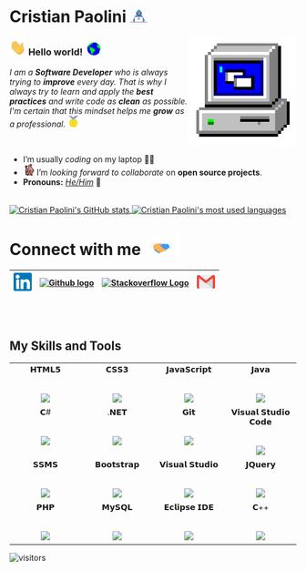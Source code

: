 # Cristian Paolini&nbsp;<img src="https://github.com/CristianPaolini/CristianPaolini/blob/main/Assets/Developer.gif?raw=true" width="30px">

<img align="right" alt="PC GIF" src="https://github.com/CristianPaolini/CristianPaolini/blob/main/Assets/PC.gif" width="190" />

### <img src="https://github.com/CristianPaolini/CristianPaolini/blob/main/Assets/Hi.gif" width="29px"> **Hello world!** &nbsp;<img src="https://github.com/CristianPaolini/CristianPaolini/blob/main/Assets/Earth.gif" width="24px">

<p>
  <em>
    I am a <b>Software Developer</b> who is always trying to <b>improve</b> every day. 
    That is why I always try to learn and apply the <b>best practices</b> and write code as <b>clean</b> as possible. 
    I'm certain that this mindset helps me <b>grow</b> as a professional. <img src="https://github.com/CristianPaolini/CristianPaolini/blob/main/Assets/Medal.gif" width="20px">
  </em>  
</p>

<br>

- I’m usually *coding* on my laptop 👨‍💻
- <img alt="GIF" src="https://github.com/CristianPaolini/CristianPaolini/blob/main/Assets/gandalf_parrot.gif" width="20vw" /> I’m *looking forward to collaborate* on **open source projects**.
- **Pronouns:** [*He/Him*](https://pronoun.is/he) 🧔

<br>

<a href="https://github.com/CristianPaolini">
  <img align="center" src="https://github-readme-stats.vercel.app/api?username=cristianpaolini&count_private=true&show_icons=true&theme=react&line_height=27" alt="Cristian Paolini's GitHub stats" />
</a>

<a href="https://github.com/CristianPaolini">
  <img align="center" src="https://github-readme-stats.vercel.app/api/top-langs/?username=cristianpaolini&langs_count=8&layout=compact&theme=react" alt="Cristian Paolini's most used languages" />
</a>

<br>

# Connect with me<img src="https://github.com/CristianPaolini/CristianPaolini/blob/main/Assets/Handshake.gif" height="32px">

| [<img src="https://github.com/CristianPaolini/CristianPaolini/blob/main/Assets/Linkedin.svg" alt="Linkedin Logo" width="32">](https://in.linkedin.com/in/cristian-paolini-44b672217) |  [<img src="https://cdn.iconscout.com/icon/free/png-64/github-1521500-1288242.png" alt="Github logo" width="34">](https://github.com/CristianPaolini) | [<img src="https://cdn.iconscout.com/icon/free/png-64/stackoverflow-286085.png" alt="Stackoverflow Logo" width="28">](https://es.stackoverflow.com/users/261585/cristian-paolini) | [<img src="https://github.com/CristianPaolini/CristianPaolini/blob/main/Assets/Gmail.svg" alt="Gmail logo" height="32">](mailto:cristianpaolini3@gmail.com)
|:---:|:---:|:---:|:---:|



<br>
<br>

## My Skills and Tools

<table>
  <tbody>
    <tr valign="top">
      <td width="25%" align="center">
        <span>𝗛𝗧𝗠𝗟𝟱</span><br><br><br>
        <img height="64px" src="https://cdn.iconscout.com/icon/free/png-64/html5-2038876-1720089.png">
      </td>
      <td width="25%" align="center">
        <span>𝗖𝗦𝗦𝟯</span><br><br><br>
        <img height="64px" src="https://cdn.iconscout.com/icon/free/png-64/css3-8-1175200.png">
      </td>
      <td width="25%" align="center">
        <span>𝗝𝗮𝘃𝗮𝗦𝗰𝗿𝗶𝗽𝘁</span><br><br><br>
        <img height="64px" src="https://cdn.iconscout.com/icon/free/png-64/javascript-2038874-1720087.png">
      </td>
      <td width="25%" align="center">
        <span>𝗝𝗮𝘃𝗮</span><br><br><br>
        <img height="64px" src="https://cdn.iconscout.com/icon/free/png-64/java-59-1174952.png">
      </td>
    </tr>
    <tr valign="top">
      <td width="25%" align="center">
        <span>𝗖#</span><br><br><br>
        <img height="64px" src="https://cdn.iconscout.com/icon/free/png-64/csharp-1-1175241.png">
      </td>
      <td width="25%" align="center">
        <span>.𝗡𝗘𝗧</span><br><br><br>
        <img height="64px" src="https://cdn.iconscout.com/icon/free/png-64/net-51-190792.png">
      </td>
      <td width="25%" align="center">
        <span>𝗚𝗶𝘁</span><br><br><br>
        <img height="64px" src="https://cdn.iconscout.com/icon/free/png-64/git-225996.png">
      </td>
      <td width="25%" align="center">
        <span>𝗩𝗶𝘀𝘂𝗮𝗹 𝗦𝘁𝘂𝗱𝗶𝗼 𝗖𝗼𝗱𝗲</span><br><br><br>
        <img height="64px" src="https://cdn.iconscout.com/icon/free/png-64/visual-studio-code-3521796-2945213.png">
      </td>
    </tr>
    <tr valign="top">
      <td width="25%" align="center">
        <span>𝗦𝗦𝗠𝗦</span><br><br><br>
        <img height="64px" src="https://cdn.iconscout.com/icon/free/png-64/sql-4-190807.png">
      </td>
      <td width="25%" align="center">
        <span>𝗕𝗼𝗼𝘁𝘀𝘁𝗿𝗮𝗽</span><br><br><br>
        <img height="64px" src="https://cdn.iconscout.com/icon/free/png-64/bootstrap-226077.png">
      </td>
      <td width="25%" align="center">
        <span>𝗩𝗶𝘀𝘂𝗮𝗹 𝗦𝘁𝘂𝗱𝗶𝗼</span><br><br><br>
        <img height="64px" src="https://cdn.iconscout.com/icon/free/png-64/visualstudio-1-1174964.png">
      </td>
      <td width="25%" align="center">
        <span>𝗝𝗤𝘂𝗲𝗿𝘆</span><br><br><br>
        <img height="64px" src="https://cdn.iconscout.com/icon/free/png-64/jquery-1-226009.png">
      </td>
    </tr>
    </tr>
    <tr valign="top">
      <td width="25%" align="center">
        <span>𝗣𝗛𝗣</span><br><br><br>
        <img height="64px" src="https://cdn.iconscout.com/icon/free/png-64/php-2752101-2284918.png">
      </td>
      <td width="25%" align="center">
        <span>𝗠𝘆𝗦𝗤𝗟</span><br><br><br>
        <img height="64px" src="https://cdn.iconscout.com/icon/free/png-64/mysql-3521596-2945040.png">
      </td>
      <td width="25%" align="center">
        <span>𝗘𝗰𝗹𝗶𝗽𝘀𝗲 𝗜𝗗𝗘</span><br><br><br>
        <img height="64px" src="https://cdn.iconscout.com/icon/free/png-64/eclipse-14-282371.png">
      </td>
      <td width="25%" align="center">
        <span>𝗖++</span><br><br><br>
        <img height="64px" src="https://cdn.iconscout.com/icon/free/png-64/c-4-226082.png">
      </td>
    </tr>
  </tbody>
</table>

![visitors](https://visitor-badge.laobi.icu/badge?page_id=CristianPaolini)


<!---
CristianPaolini/CristianPaolini is a ✨ special ✨ repository because its `README.md` (this file) appears on your GitHub profile.
You can click the Preview link to take a look at your changes.
--->

